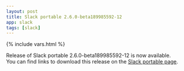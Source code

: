 ```yaml
---
layout: post
title: Slack portable 2.6.0-beta189985592-12
app: slack
tags: [slack]
---
```

{% include vars.html %}

Release of Slack portable 2.6.0-beta189985592-12 is now available.<br />
You can find links to download this release on the [Slack portable page](/app/slack-portable).